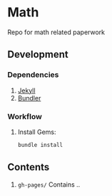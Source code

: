 # Math

Repo for math related paperwork

## Development

### Dependencies

1. [Jekyll](https://jekyllrb.com/docs/)
1. [Bundler](https://bundler.io/)

### Workflow

1. Install Gems:
	```bash
	bundle install
	```

## Contents

1. `gh-pages/` Contains ..
